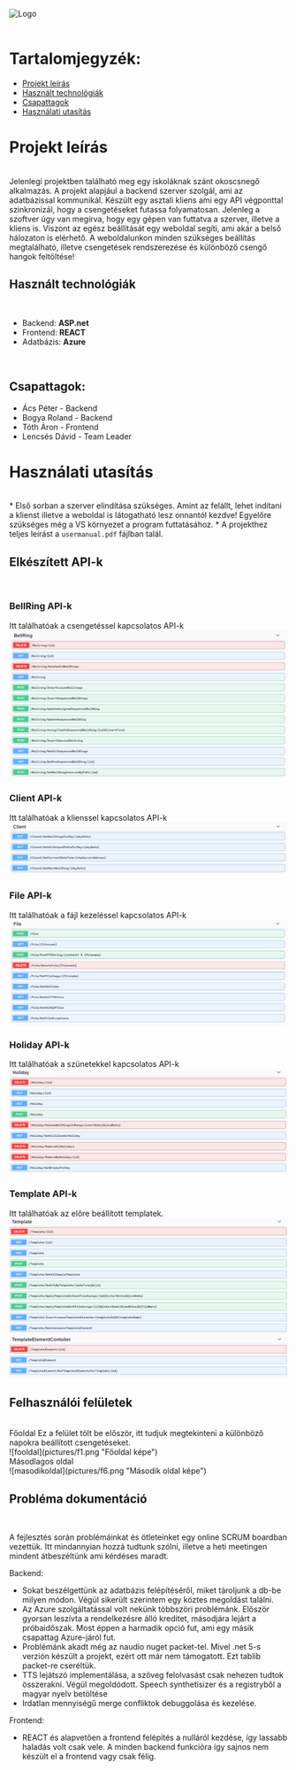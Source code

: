 ![Logo](https://i.imgur.com/50Y9R4L.png)
<br/>
<br/>

# Tartalomjegyzék: 

- [Projekt leírás](#projekt-leírás)
- [Használt technológiák](#használt-technológiák)
- [Csapattagok](#csapattagok)
- [Használati utasítás](#használati-utasítás)


# Projekt leírás
<br/>
Jelenlegi projektben található meg egy iskoláknak szánt okoscsnegő alkalmazás. A projekt alapjául a backend szerver szolgál, ami az adatbázissal kommunikál. Készült egy asztali kliens ami egy API végponttal szinkronizál, hogy a csengetéseket futassa folyamatosan. Jelenleg a szoftver úgy van megírva, hogy egy gépen van futtatva a szerver, illetve a kliens is. Viszont az egész beállítását egy weboldal segíti, ami akár a belső hálozaton is elérhető. A weboldalunkon minden szükséges beállítás megtalálható, illetve csengetések rendszerezése és különböző csengő hangok feltöltése!
<br/>

## Használt technológiák
<br/>

* Backend: **ASP.net**
* Frontend: **REACT**
* Adatbázis: **Azure**
<br/>

## Csapattagok:
 * Ács Péter - Backend
 * Bogya Roland - Backend
 * Tóth Áron - Frontend
 * Lencsés Dávid - Team Leader 

# Használati utasítás
<br/>
 * Első sorban a szerver elindítása szükséges. Amint az felállt, lehet indítani a klienst illetve a weboldal is látogatható lesz onnantól kezdve! Egyelőre szükséges még a VS környezet a program futtatásához. 
 * A projekthez teljes leírást a <code>usermanual.pdf</code> fájlban talál.

## Elkészített API-k
<br/>

### BellRing API-k
Itt találhatóak a csengetéssel kapcsolatos API-k
<br/>
![bellring api](pictures/br.png "BellRing API")
<br/>

### Client API-k
Itt találhatóak a klienssel kapcsolatos API-k
<br/>
![client api](pictures/client.png "Client API")
<br/>

### File API-k
Itt találhatóak a fájl kezeléssel kapcsolatos API-k
<br/>
![file api](pictures/file.png "File API")
<br/>

### Holiday API-k
Itt találhatóak a szünetekkel kapcsolatos API-k
<br/>
![holiday api](pictures/holiday.png "Holiday API")
<br/>

### Template API-k
Itt találhatóak az előre beállított templatek. 
<br/>
![template api](pictures/template.png "Template API")
<br/>

## Felhasználói felületek
<br/>
 Főoldal
 Ez a felület tölt be először, itt tudjuk megtekinteni a különböző napokra beállított csengetéseket. <br/>
 ![fooldal](pictures/f1.png "Főoldal képe")<br/>
 Másodlagos oldal <br/>
 ![masodikoldal](pictures/f6.png "Második oldal képe")<br/>


## Probléma dokumentáció
<br/>

A fejlesztés során problémáinkat és ötleteinket egy online SCRUM boardban vezettük. Itt mindannyian hozzá tudtunk szólni, illetve a heti meetingen mindent átbeszéltünk ami kérdéses maradt.

Backend:
-  Sokat beszélgettünk az adatbázis felépítéséről, miket tároljunk a db-be milyen módon. Végül sikerült szerintem egy köztes megoldást találni.
-  Az Azure szolgáltatással volt nekünk többszöri problémánk. Először gyorsan leszívta a rendelkezésre álló kreditet, másodjára lejárt a próbaidőszak. Most éppen a harmadik opció fut, ami egy másik csapattag Azure-járól fut.
-  Problémánk akadt még az naudio nuget packet-tel. Mivel .net 5-s verzión készült a projekt, ezért ott már nem támogatott. Ezt tablib packet-re cseréltük.
-  TTS lejátszó implementálása, a szöveg felolvasást csak nehezen tudtok összerakni. Végül megoldódott. Speech synthetisizer és a registryből a magyar nyelv betöltése
-  Irdatlan mennyiségű merge confliktok debuggolása és kezelése.

Frontend:
- REACT és alapvetően a frontend felépítés a nulláról kezdése, így lassabb haladás volt csak vele. A minden backend funkcióra így sajnos nem készült el a frontend vagy csak félig.

